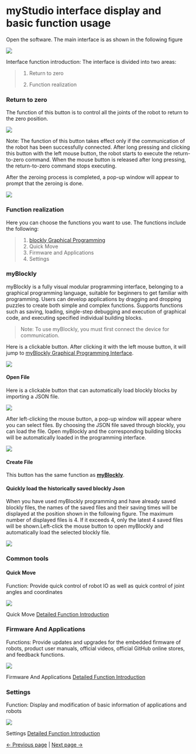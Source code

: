 # myStudio interface display and basic function usage

Open the software. The main interface is as shown in the following figure

<img src="../../../resources/3-FunctionsAndApplications/6.developmentGuide/myStudio/home/home.png" />


Interface function introduction: The interface is divided into two areas:

> 1. Return to zero
>
> 2. Function realization

### Return to zero

The function of this button is to control all the joints of the robot to return to the zero position.

<img src="../../../resources/3-FunctionsAndApplications/6.developmentGuide/myStudio/home/zero.png" />

Note: The function of this button takes effect only if the communication of the robot has been successfully connected. After long pressing and clicking this button with the left mouse button, the robot starts to execute the return-to-zero command. When the mouse button is released after long pressing, the return-to-zero command stops executing.

After the zeroing process is completed, a pop-up window will appear to prompt that the zeroing is done.

<img src="../../../resources/3-FunctionsAndApplications/6.developmentGuide/myStudio/home/zero-success.png" />

### Function realization

Here you can choose the functions you want to use. The functions include the following:

> 1. [blockly Graphical Programming](./6.5.5-blockly/6.5.5.1-blocklyFirstUse.md)
> 2. Quick Move
> 3. Firmware and Applications
> 4. Settings

### myBlockly

myBlockly is a fully visual modular programming interface, belonging to a graphical programming language, suitable for beginners to get familiar with programming. Users can develop applications by dragging and dropping puzzles to create both simple and complex functions. Supports functions such as saving, loading, single-step debugging and execution of graphical code, and executing specified individual building blocks.

> Note: To use myBlockly, you must first connect the device for communication.

Here is a clickable button. After clicking it with the left mouse button, it will jump to [myBlockly Graphical Programming Interface](./5.1.1-blockly/5.1.1.1-blocklyFirstUse.md).

<img src="../../../resources/3-FunctionsAndApplications/6.developmentGuide/myStudio/home/myBlockly.png" />

#### Open File

Here is a clickable button that can automatically load blockly blocks by importing a JSON file.

<img src="../../../resources/3-FunctionsAndApplications/6.developmentGuide/myStudio/home/openFile.png" />

After left-clicking the mouse button, a pop-up window will appear where you can select files. By choosing the JSON file saved through blockly, you can load the file. Open myBlockly and the corresponding building blocks will be automatically loaded in the programming interface.

<img src="../../../resources/3-FunctionsAndApplications/6.developmentGuide/myStudio/home/openFile1.png" />

#### Create File

This button has the same function as [**myBlockly**](./6.5.3-interface_description.md#myblockly).

#### Quickly load the historically saved blockly Json

When you have used myBlockly programming and have already saved blockly files, the names of the saved files and their saving times will be displayed at the position shown in the following figure. The maximum number of displayed files is 4. If it exceeds 4, only the latest 4 saved files will be shown.Left-click the mouse button to open myBlockly and automatically load the selected blockly file.

<img src="../../../resources/3-FunctionsAndApplications/6.developmentGuide/myStudio/home/myBlockly1.png" />

### Common tools

#### Quick Move

Function: Provide quick control of robot IO as well as quick control of joint angles and coordinates

<img src="../../../resources/3-FunctionsAndApplications/6.developmentGuide/myStudio/home/home-move.png" />

Quick Move [Detailed Function Introduction](./6.5.6-quickmove/6.5.6.1-quickmoveFirstUse.md)

### Firmware And Applications

Functions: Provide updates and upgrades for the embedded firmware of robots, product user manuals, official videos, official GitHub online stores, and feedback functions.

<img src="../../../resources/3-FunctionsAndApplications/6.developmentGuide/myStudio/home/home-firmware.png" />

Firmware And Applications [Detailed Function Introduction](./6.5.7-firmware/6.5.7.1-firmwareFirstUse.md)

### Settings

Function: Display and modification of basic information of applications and robots

<img src="../../../resources/3-FunctionsAndApplications/6.developmentGuide/myStudio/home/home-settings.png" />

Settings [Detailed Function Introduction](./6.5.8-setting/6.5.8.1-settingFirstUse.md)

[← Previous page](./6.5.2-install_uninstall.md) | [Next page →](./6.5.4-Q&A.md)